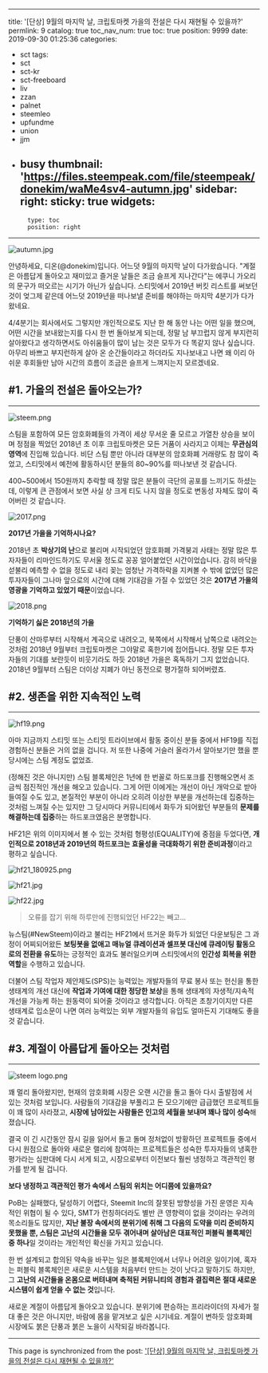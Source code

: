 
---
title: '[단상] 9월의 마지막 날, 크립토마켓 가을의 전설은 다시 재현될 수 있을까?'
permlink: 9
catalog: true
toc_nav_num: true
toc: true
position: 9999
date: 2019-09-30 01:25:36
categories:
- sct
tags:
- sct
- sct-kr
- sct-freeboard
- liv
- zzan
- palnet
- steemleo
- upfundme
- union
- jjm
- busy
thumbnail: 'https://files.steempeak.com/file/steempeak/donekim/waMe4sv4-autumn.jpg'
sidebar:
    right:
        sticky: true
widgets:
    -
        type: toc
        position: right
---


![autumn.jpg](https://files.steempeak.com/file/steempeak/donekim/waMe4sv4-autumn.jpg)

안녕하세요, 디온(@donekim)입니다. 어느덧 9월의 마지막 날이 다가왔습니다. "계절은 아름답게 돌아오고 재미있고 즐거운 날들은 조금 슬프게 지나간다"는 에쿠니 가오리의 문구가 떠오르는 시기가 아닌가 싶습니다. 스티밋에서 2019년 버킷 리스트를 써보던 것이 엊그제 같은데 어느덧 2019년을 떠나보낼 준비를 해야하는 마지막 4분기가 다가왔네요.

4/4분기는 회사에서도 그렇지만 개인적으로도 지난 한 해 동안 나는 어떤 일을 했으며, 어떤 시간을 보내왔는지를 다시 한 번 돌아보게 되는데, 정말 남 부끄럽지 않게 부지런히 살아왔다고 생각하면서도 아쉬움들이 많이 남는 것은 모두가 다 똑같지 않나 싶습니다. 아무리 바쁘고 부지런하게 살아 온 순간들이라고 하더라도 지나보내고 나면 왜 이리 아쉬운 후회들만 남아 시간의 흐름이 조금은 슬프게 느껴지는지 모르겠네요.

## #1. 가을의 전설은 돌아오는가?
---
![steem.png](https://files.steempeak.com/file/steempeak/donekim/ICpY0YyA-steem.png)

스팀을 포함하여 모든 암호화폐들의 가격이 세상 무서운 줄 모르고 가열찬 상승을 보이며 정점을 찍었던 2018년 초 이후 크립토마켓은 모든 거품이 사라지고 이제는 **무관심의 영역**에 진입해 있습니다. 비단 스팀 뿐만 아니라 대부분의 암호화폐 거래량도 참 많이 죽었고, 스티밋에서 예전에 활동하시던 분들의 80~90%를 떠나보낸 것 같습니다.  

400~500에서 150원까지 추락할 때 정말 많은 분들이 극단의 공포를 느끼기도 하셨는데, 이렇게 큰 관점에서 보면 사실 상 크게 티도 나지 않을 정도로 변동성 자체도 많이 죽어버린 것 같습니다.

![2017.png](https://files.steempeak.com/file/steempeak/donekim/bEEX42VZ-2017.png)

**2017년 가을을 기억하시나요?**

2018년 초 **박상기의 난**으로 불리며 시작되었던 암호화폐 가격붕괴 사태는 정말 많은 투자자들이 리마인드하기도 무서울 정도로 꽁꽁 얼어붙었던 시간이었습니다. 감히 바닥을 섣불리 예측할 수 없을 정도로 내리 꽂는 엄청난 가격하락을 지켜볼 수 밖에 없었던 많은 투자자들이 그나마 앞으로의 시간에 대해 기대감을 가질 수 있었던 것은 **2017년 가을의 영광을 기억하고 있었기 때문**이었습니다. 

![2018.png](https://files.steempeak.com/file/steempeak/donekim/RcBldXce-2018.png)

**기억하기 싫은 2018년의 가을**

단풍이 산마루부터 시작해서 계곡으로 내려오고, 북쪽에서 시작해서 남쪽으로 내려오는 것처럼 2018년 9월부터 크립토마켓은 그야말로 혹한기에 접어듭니다. 정말 모든 투자자들의 기대를 보란듯이 비웃기라도 하듯 2018년 가을은 혹독하기 그지 없었습니다. 2018년 9월부터 스팀은 더이상 지폐가 아닌 동전으로 평가절하 되어버렸죠. 


## #2. 생존을 위한 지속적인 노력
---

![hf19.png](https://files.steempeak.com/file/steempeak/donekim/bN4awuOH-hf19.png)

아마 지금까지 스티밋 또는 스티밋 트라이브에서 활동 중이신 분들 중에서 HF19를 직접 경험하신 분들은 거의 없을 겁니다. 저 또한 나중에 거슬러 올라가서 알아보기만 했을 뿐 당시에는 스팀 계정도 없었죠. 

(정해진 것은 아니지만) 스팀 블록체인은 1년에 한 번꼴로 하드포크를 진행해오면서 조금씩 점진적인 개선을 해오고 있습니다. 그게 어떤 이에게는 개선이 아닌 개악으로 받아들여질 수도 있고, 본질적인 부분이 아니라 오히려 이상한 부분을 개선하는데 집중하는 것처럼 느껴질 수는 있지만 그 당시마다 커뮤니티에서 화두가 되어왔던 부분들의 **문제를 해결하는데 집중**하는 하드포크였음은 분명합니다.

HF21은 위의 이미지에서 볼 수 있는 것처럼 형평성(EQUALITY)에 중점을 두었다면, **개인적으로 2018년과 2019년의 하드포크는 효율성을 극대화하기 위한 준비과정**이라고 평하고 싶습니다.

![hf21_180925.png](https://files.steempeak.com/file/steempeak/donekim/7JSWsStv-hf21_180925.png)

![hf21.jpg](https://files.steempeak.com/file/steempeak/donekim/sMjhtXX1-hf21.jpg)

![hf22.jpg](https://files.steempeak.com/file/steempeak/donekim/NolCN4ny-hf22.jpg)
> 오류를 잡기 위해 하루만에 진행되었던 HF22는 빼고...

뉴스팀(#NewSteem)이라고 불리는 HF21에서 뜨거운 화두가 되었던 다운보팅은 그 과정이 어찌되어왔든 **보팅봇을 없애고 매뉴얼 큐레이션과 셀프봇 대신에 큐레이팅 활동으로의 전환을 유도**하는 긍정적인 효과도 불러일으키며 스티밋에서의 **인간성 회복을 위한 역할**을 수행하고 있습니다. 

더불어 스팀 작업자 제안제도(SPS)는 능력있는 개발자들의 무료 봉사 또는 헌신을 통한 생태계의 개선 대신에 **작업과 기여에 대한 정당한 보상**을 통해 생태계의 자생적/지속적 개선을 가능케 하는 원동력이 되어줄 것이라고 생각합니다. 아직은 초창기이지만 다른 생태계로 입소문이 나면 여러 능력있는 외부 개발자들의 유입도 얼마든지 기대해도 좋을 것 같습니다.

## #3. 계절이 아름답게 돌아오는 것처럼
---

![steem logo.png](https://files.steempeak.com/file/steempeak/donekim/aXSsCUWL-steem20logo.png)

꽤 멀리 돌아왔지만, 현재의 암호화폐 시장은 오랜 시간을 돌고 돌아 다시 출발점에 서 있는 것처럼 보입니다. 사람들의 기대감을 부풀리고 돈 모으기에만 급급했던 프로젝트들이 꽤 많이 사라졌고, **시장에 남아있는 사람들은 인고의 세월을 보내며 꽤나 많이 성숙**해졌습니다. 

결국 이 긴 시간동안 잠시 길을 잃어서 돌고 돌며 정처없이 방황하던 프로젝트들 중에서 다시 원점으로 돌아와 새로운 랠리에 참여하는 프로젝트들은 성숙한 투자자들의 냉혹한 평가라는 심판대에 다시 서게 되고, 시장으로부터 이전보다 훨씬 냉정하고 객관적인 평가를 받게 될 겁니다.

**보다 냉정하고 객관적인 평가 속에서 스팀의 위치는 어디쯤에 있을까요?**

PoB는 실패했다, 달성하기 어렵다, Steemit Inc의 잘못된 방향성을 가진 운영은 지속적인 위협이 될 수 있다, SMT가 런칭하더라도 별반 큰 영향력이 없을 것이라는 우려의 목소리들도 많지만, **지난 불장 속에서의 분위기에 취해 그 다음의 도약을 미리 준비하지 못했을 뿐, 스팀은 고난의 시간들을 모두 겪어내며 살아남은 대표적인 퍼블릭 블록체인 중 하나**일 것이라는 개인적인 확신을 가지고 있습니다. 

한 번 설계되고 합의된 약속을 바꾸는 일은 블록체인에서 너무나 어려운 일이기에, 혹자는 퍼블릭 블록체인은 새로운 시스템을 처음부터 만드는 것이 낫다고 말하기도 하지만, 그 **고난의 시간들을 온몸으로 버텨내며 축적된 커뮤니티의 경험과 결집력은 절대 새로운 시스템이 쉽게 얻을 수 없는 것**입니다. 

새로운 계절이 아름답게 돌아오고 있습니다.
분위기에 편승하는 프리라이더의 자세가 절대 좋은 것은 아니지만, 바람에 몸을 맡겨보고 싶은 시기네요.
계절이 변하듯 암호화폐 시장에도 붉은 단풍과 붉은 노을이 시작되길 바라봅니다.

- - -

This page is synchronized from the post: ['[단상] 9월의 마지막 날, 크립토마켓 가을의 전설은 다시 재현될 수 있을까?'](https://steemit.com/@donekim/9)
